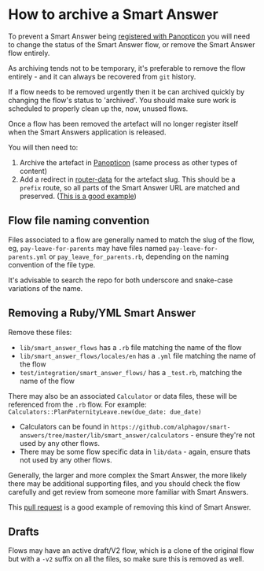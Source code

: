 # How to archive a Smart Answer

To prevent a Smart Answer being [registered with Panopticon](../lib/tasks/panopticon.rake) you will need to change the status of the Smart Answer flow, or remove the Smart Answer flow entirely.

As archiving tends not to be temporary, it's preferable to remove the flow entirely - and it can always be recovered from `git` history.

If a flow needs to be removed urgently then it be can archived quickly by changing the flow's status to 'archived'. You should make sure work is scheduled to properly clean up the, now, unused flows.

Once a flow has been removed the artefact will no longer register itself when the Smart Answers application is released.

You will then need to:

1. Archive the artefact in [Panopticon](https://github.com/alphagov/panopticon) (same process as other types of content)
2. Add a redirect in [router-data](https://github.gds/gds/router-data) for the artefact slug. This should be a `prefix` route, so all parts of the Smart Answer URL are matched and preserved. ([This is a good example](https://github.gds/gds/router-data/blob/master/data/slug-changes.csv#L623))

## Flow file naming convention

Files associated to a flow are generally named to match the slug of the flow, eg, `pay-leave-for-parents` may have files named `pay-leave-for-parents.yml` or `pay_leave_for_parents.rb`, depending on the naming convention of the file type.

It's advisable to search the repo for both underscore and snake-case variations of the name.

## Removing a Ruby/YML Smart Answer

Remove these files:

- `lib/smart_answer_flows` has a `.rb` file matching the name of the flow
- `lib/smart_answer_flows/locales/en` has a `.yml` file matching the name of the flow
- `test/integration/smart_answer_flows/` has a `_test.rb`, matching the name of the flow

There may also be an associated `Calculator` or data files, these will be referenced from the `.rb` flow. For example: `Calculators::PlanPaternityLeave.new(due_date: due_date)`

- Calculators can be found in `https://github.com/alphagov/smart-answers/tree/master/lib/smart_answer/calculators` - ensure they're not used by any other flows.
- There may be some flow specific data in `lib/data` - again, ensure thats not used by any other flows.

Generally, the larger and more complex the Smart Answer, the more likely there may be additional supporting files, and you should check the flow carefully and get review from someone more familiar with Smart Answers.

This [pull request](https://github.com/alphagov/smart-answers/pull/1428) is a good example of removing this kind of Smart Answer.

## Drafts

Flows may have an active draft/V2 flow, which is a clone of the original flow but with a `-v2` suffix on all the files, so make sure this is removed as well.
